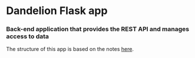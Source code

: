 # Dandelion Flask app

### Back-end application that provides the REST API and manages access to data

The structure of this app is based on the notes [here](https://bdavison.napier.ac.uk/web/flask/).
